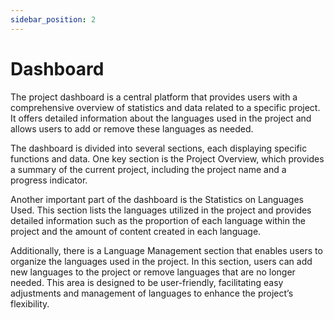 ```yaml
---
sidebar_position: 2
---
```


# Dashboard

The project dashboard is a central platform that provides users with a comprehensive overview of statistics and data related to a specific project. It offers detailed information about the languages used in the project and allows users to add or remove these languages as needed.

The dashboard is divided into several sections, each displaying specific functions and data. One key section is the Project Overview, which provides a summary of the current project, including the project name and a progress indicator.

Another important part of the dashboard is the Statistics on Languages Used. This section lists the languages utilized in the project and provides detailed information such as the proportion of each language within the project and the amount of content created in each language.

Additionally, there is a Language Management section that enables users to organize the languages used in the project. In this section, users can add new languages to the project or remove languages that are no longer needed. This area is designed to be user-friendly, facilitating easy adjustments and management of languages to enhance the project’s flexibility.